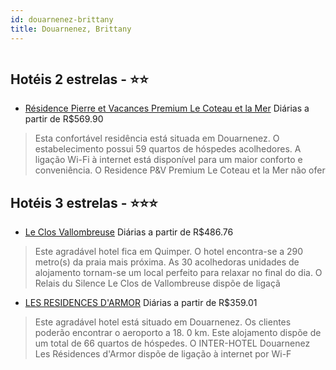 ```yaml
---
id: douarnenez-brittany
title: Douarnenez, Brittany
---
```


<center><img src="http://photos.hotelbeds.com/giata/23/231809/231809a_hb_a_050.jpg" alt="" /></center>


## Hotéis 2 estrelas - ⭐️⭐️

-    [Résidence Pierre et Vacances Premium Le Coteau et la Mer](https://www.hurb.com/hoteis/douarnenez/residence-pierre-et-vacances-premium-le-coteau-et-la-mer-JNP-JP990142?cmp=18055) Diárias a partir de R$569.90
   > Esta confortável residência está situada em Douarnenez. O estabelecimento possui 59 quartos de hóspedes acolhedores. A ligação Wi-Fi à internet está disponível para um maior conforto e conveniência. O Residence P&amp;V Premium Le Coteau et la Mer não ofer

## Hotéis 3 estrelas - ⭐️⭐️⭐️

-    [Le Clos Vallombreuse](https://www.hurb.com/hoteis/douarnenez/le-clos-vallombreuse-JNP-JP748067?cmp=18055) Diárias a partir de R$486.76
   > Este agradável hotel fica em Quimper. O hotel encontra-se a 290 metro(s) da praia mais próxima. As 30 acolhedoras unidades de alojamento tornam-se um local perfeito para relaxar no final do dia. O Relais du Silence Le Clos de Vallombreuse dispõe de ligaçã
-    [LES RESIDENCES D'ARMOR](https://www.hurb.com/hoteis/douarnenez/les-residences-d-armor-JNP-JP218747?cmp=18055) Diárias a partir de R$359.01
   > Este agradável hotel está situado em Douarnenez. Os clientes poderão encontrar o aeroporto a 18. 0 km. Este alojamento dispõe de um total de 66 quartos de hóspedes. O INTER-HOTEL Douarnenez Les Résidences d&apos;Armor dispõe de ligação à internet por Wi-F
